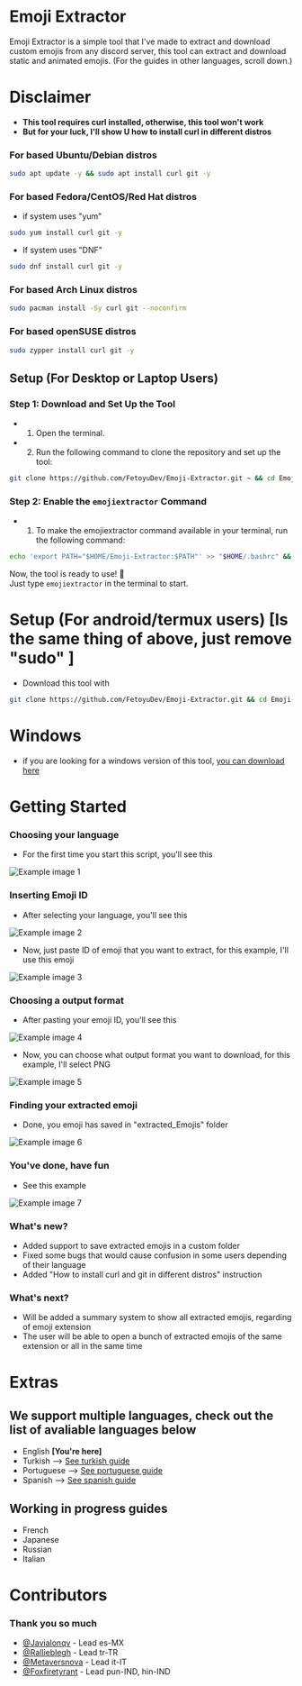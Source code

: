 # Emoji Extractor
Emoji Extractor is a simple tool that I've made to extract and download custom emojis from any discord server, this tool can extract and download static and animated emojis. (For the guides in other languages, scroll down.)

# Disclaimer
- **This tool requires curl installed, otherwise, this tool won't work**
- **But for your luck, I'll show U how to install curl in different distros**

### For based Ubuntu/Debian distros
```bash
sudo apt update -y && sudo apt install curl git -y
```

### For based Fedora/CentOS/Red Hat distros
- if system uses "yum"
```bash
sudo yum install curl git -y
```

- If system uses "DNF"
```bash
sudo dnf install curl git -y
```

### For based Arch Linux distros
```bash
sudo pacman install -Sy curl git --noconfirm
```

### For based openSUSE distros
```bash
sudo zypper install curl git -y
```

## Setup (For Desktop or Laptop Users)

### Step 1: Download and Set Up the Tool
- 1. Open the terminal.
- 2. Run the following command to clone the repository and set up the tool:

```bash
git clone https://github.com/FetoyuDev/Emoji-Extractor.git ~ && cd Emoji-Extractor && sudo chmod +X init.sh && sh init.sh
```

### Step 2: Enable the `emojiextractor` Command

- 1. To make the emojiextractor command available in your terminal, run the following command:
```bash
echo 'export PATH="$HOME/Emoji-Extractor:$PATH"' >> "$HOME/.bashrc" && ln -sf "$HOME/Emoji-Extractor/start.sh" "$HOME/Emoji-Extractor/emojiextractor" && chmod +x "$HOME/Emoji-Extractor/start.sh" && source "$HOME/.bashrc"
```

Now, the tool is ready to use! 🎉 <br>
Just type `emojiextractor` in the terminal to start.

# Setup (For android/termux users) [Is the same thing of above, just remove "sudo" ]
- Download this tool with
```bash
git clone https://github.com/FetoyuDev/Emoji-Extractor.git && cd Emoji-Extractor && chmod +X init.sh && sh init.sh
```

# Windows
- if you are looking for a windows version of this tool, [you can download here](https://github.com/Javialonqv/EmojiExtractorTool/releases/tag/Release)

# Getting Started
### Choosing your language
- For the first time you start this script, you'll see this

![Example image 1](https://cdn.discordapp.com/attachments/1315079883944099840/1315107617290588200/image.png?ex=675634e9&is=6754e369&hm=6c9df840ffd3b86cebec82184f2a2e17a4c57fd8b87bb542933888e15312fee4&)

### Inserting Emoji ID
- After selecting your language, you'll see this

![Example image 2](https://cdn.discordapp.com/attachments/1315079883944099840/1315111771509358672/image.png?ex=675638c7&is=6754e747&hm=fd703c17a59b95449dc50c591888bd18a77bedbb3b6bc84591063cb37d6fcff2&)

- Now, just paste ID of emoji that you want to extract, for this example, I'll use this emoji

![Example image 3](https://cdn.discordapp.com/attachments/1315079883944099840/1315113269056376842/image.png?ex=67563a2c&is=6754e8ac&hm=84b51cfd5e6ab49052f28d272fb4bd0d1c5d15e96d416e56fda9e79de9dec562&)

### Choosing a output format
- After pasting your emoji ID, you'll see this

![Example image 4](https://cdn.discordapp.com/attachments/1315079883944099840/1315113781612777673/image.png?ex=67563aa7&is=6754e927&hm=6483f9f52b72a7a35749ea62c84c4eec01165812d717704969ec7a8096d9cfa0&)

- Now, you can choose what output format you want to download, for this example, I'll select PNG

![Example image 5](https://cdn.discordapp.com/attachments/1315079883944099840/1315115355760496650/image.png?ex=67563c1e&is=6754ea9e&hm=6fb332e1e3c2ffe4551e607fa67bd5bdb97db0411d2953c58d5e2c85939d4ae7&)

### Finding your extracted emoji
- Done, you emoji has saved in "extracted_Emojis" folder

![Example image 6](https://cdn.discordapp.com/attachments/1315079883944099840/1315115086473596928/image.png?ex=67563bde&is=6754ea5e&hm=49ff77c593ba5c80a857364d7ae7edf443f1a8a4f54b7b776b0bbdc15251c8f8&)

### You've done, have fun
- See this example

![Example image 7](https://cdn.discordapp.com/attachments/1315079883944099840/1315115915461005344/extracted_857803527422083094.png?ex=67563ca3&is=6754eb23&hm=cdfe278ef9d71fe3fecdad4203f5f546bfbe177124d56fd67636be633fb37cce&)


### What's new?
- Added support to save extracted emojis in a custom folder
- Fixed some bugs that would cause confusion in some users depending of their language
- Added "How to install curl and git in different distros" instruction

### What's next?
- Will be added a summary system to show all extracted emojis, regarding of emoji extension
- The user will be able to open a bunch of extracted emojis of the same extension or all in the same time

# Extras
## We support multiple languages, check out the list of avaliable languages below
- English **[You're here]**
- Turkish --> [See turkish guide](https://github.com/FetoyuDev/Emoji-Extractor/blob/main/README-TR.md)
- Portuguese --> [See portuguese guide](https://github.com/FetoyuDev/Emoji-Extractor/blob/main/README-PT.md)
- Spanish --> [See spanish guide](https://github.com/FetoyuDev/Emoji-Extractor/blob/main/README-ES.md)

## Working in progress guides
- French
- Japanese
- Russian
- Italian

# Contributors
### Thank you so much
- [@Javialonqv](https://github.com/Javialonqv) - Lead es-MX
- [@Rallieblegh](https://github.com/rallieblegh) - Lead tr-TR
- [@Metaversnova](https://github.com/metaversnova) - Lead it-IT
- [@Foxfiretyrant](https://github.com/FoxFireTyrant) - Lead pun-IND, hin-IND
